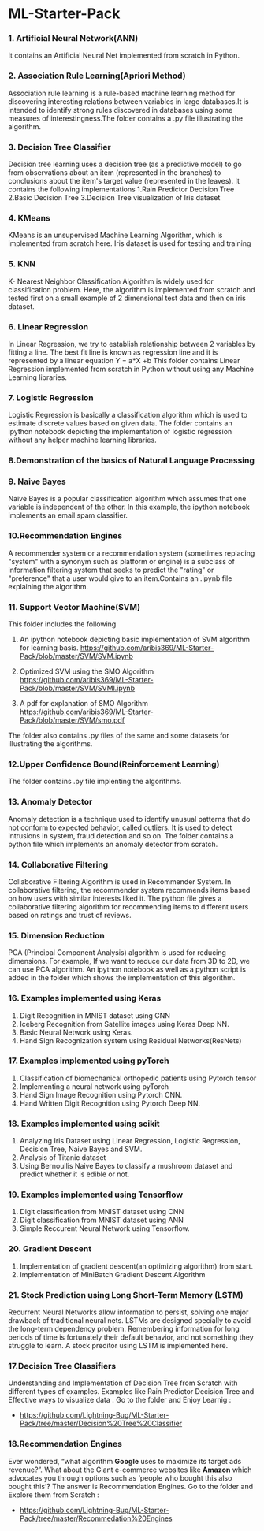 # ML-Starter-Pack

### 1. Artificial Neural Network(ANN) 
It contains an Artificial Neural Net implemented from scratch in Python.

### 2. Association Rule Learning(Apriori Method)
Association rule learning is a rule-based machine learning method for discovering interesting relations between variables in
large databases.It is intended to identify strong rules discovered in databases using some measures of interestingness.The
folder contains a .py file illustrating the algorithm.

### 3. Decision Tree Classifier
Decision tree learning uses a decision tree (as a predictive model) to go from observations about an item (represented in the
branches) to conclusions about the item's target value (represented in the leaves). It contains the following implementations
1.Rain Predictor Decision Tree
2.Basic Decision Tree
3.Decision Tree visualization of Iris dataset

### 4. KMeans
KMeans is an unsupervised Machine Learning Algorithm, which is implemented from scratch here. Iris dataset is used for testing and training

### 5.  KNN 
K- Nearest Neighbor Classification Algorithm is widely used for classification problem. Here, the algorithm is implemented from scratch and tested first on a small example of 2 dimensional test data and then on iris dataset.

### 6. Linear Regression
In Linear Regression, we try to establish relationship between 2 variables by fitting a line. The best fit line is known as regression line and it is represented by a linear equation Y = a*X +b
This folder contains Linear Regression implemented from scratch in Python without using any Machine Learning libraries. 

### 7. Logistic Regression
Logistic Regression is basically a classification algorithm which is used to estimate discrete values based on given data.
The folder contains an ipython notebook depicting the implementation of logistic regression without any helper machine learning libraries.

### 8.Demonstration of the basics of Natural Language Processing

### 9. Naive Bayes
Naive Bayes is a popular classification algorithm which assumes that one variable is independent of the other.
In this example, the ipython notebook implements an email spam classifier.

### 10.Recommendation Engines
A recommender system or a recommendation system (sometimes replacing "system" with a synonym such as platform or engine) is a subclass of information filtering system that seeks to predict the "rating" or "preference" that a user would give to an item.Contains an .ipynb file explaining the algorithm.


### 11. Support Vector Machine(SVM)
This folder includes the following
  1. An ipython notebook depicting basic implementation of SVM algorithm for learning basis.
  https://github.com/aribis369/ML-Starter-Pack/blob/master/SVM/SVM.ipynb
  
  1. Optimized SVM using the SMO Algorithm
  https://github.com/aribis369/ML-Starter-Pack/blob/master/SVM/SVMl.ipynb
  
  1. A pdf for explanation of SMO Algorithm
  https://github.com/aribis369/ML-Starter-Pack/blob/master/SVM/smo.pdf
  
 The folder also contains .py files of the same and some datasets for illustrating the algorithms.

### 12.Upper Confidence Bound(Reinforcement Learning)
The folder contains .py file implenting the algorithms.

### 13. Anomaly Detector
Anomaly detection is a technique used to identify unusual patterns that do not conform to expected behavior, called outliers. 
It is used to detect intrusions in system, fraud detection and so on.
The folder contains a python file which implements an anomaly detector from scratch.

### 14. Collaborative Filtering
Collaborative Filtering Algorithm is used in Recommender System. In collaborative filtering, the recommender system recommends
items based on how users with similar interests liked it.
The python file gives a collaborative filtering algorithm for recommending items to different users based on ratings and trust of reviews.

### 15. Dimension Reduction
PCA (Principal Component Analysis) algorithm is used for reducing dimensions. For example, If we want to reduce our data from 3D to 2D, we can use PCA algorithm. 
An ipython notebook as well as a python script is added in the folder which shows the implementation of this algorithm.

### 16. Examples implemented using Keras
  1. Digit Recognition in MNIST dataset using CNN
  2. Iceberg Recognition from Satellite images using Keras Deep NN.
  3. Basic Neural Network using Keras.
  4. Hand Sign Recognization system using Residual Networks(ResNets)

### 17. Examples implemented using pyTorch
  1. Classification of biomechanical orthopedic patients using Pytorch tensor
  2. Implementing a neural network using pyTorch
  3. Hand Sign Image Recognition using Pytorch CNN.
  4. Hand Written Digit Recognition using Pytorch Deep NN. 
  
### 18. Examples implemented using scikit
  1. Analyzing Iris Dataset using Linear Regression, Logistic Regression, Decision Tree, Naive Bayes and SVM.
  1. Analysis of Titanic dataset
  1. Using Bernoullis Naive Bayes to classify a mushroom dataset and predict whether it is edible or not.

### 19. Examples implemented using Tensorflow
  1. Digit classification from MNIST dataset using CNN
  2. Digit classification from MNIST dataset using ANN
  3. Simple Reccurent Neural Network using Tensorflow.

### 20. Gradient Descent
  1. Implementation of gradient descent(an optimizing algorithm) from start.
  2. Implementation of MiniBatch Gradient Descent Algorithm 

### 21. Stock Prediction using Long Short-Term Memory (LSTM) 
Recurrent Neural Networks allow information to persist, solving one major drawback of traditional neural nets. 
LSTMs are designed specially to avoid the long-term dependency problem.
Remembering information for long periods of time is fortunately their default behavior, and not something they struggle to learn.
A stock preditor using LSTM is implemented here. 


### 17.Decision Tree Classifiers 
Understanding and Implementation of Decision Tree from Scratch with different types of examples.
Examples like Rain Predictor Decision Tree and Effective ways to visualize data .
Go to the folder and Enjoy Learnig :
 - https://github.com/Lightning-Bug/ML-Starter-Pack/tree/master/Decision%20Tree%20Classifier
 
### 18.Recommendation Engines 
Ever wondered, “what algorithm **Google** uses to maximize its target ads revenue?”. What about the Giant e-commerce websites like **Amazon** which advocates you through options such as ‘people who bought this also bought this’?
The answer is Recommendation Engines.
Go to the folder and Explore them from Scratch :
 - https://github.com/Lightning-Bug/ML-Starter-Pack/tree/master/Recommedation%20Engines
